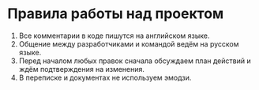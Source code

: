 # Правила работы над проектом

1. Все комментарии в коде пишутся на английском языке.
2. Общение между разработчиками и командой ведём на русском языке.
3. Перед началом любых правок сначала обсуждаем план действий и ждём подтверждения на изменения.
4. В переписке и документах не используем эмодзи.
